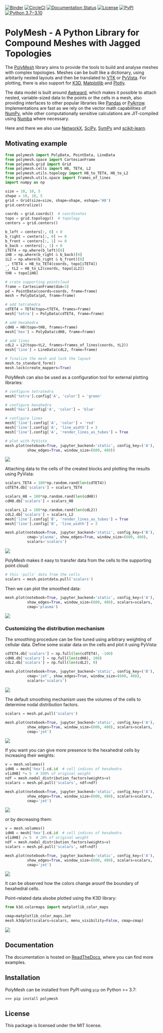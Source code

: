 [![Binder](https://mybinder.org/badge_logo.svg)](https://mybinder.org/v2/gh/dewloosh/PolyMesh/main?labpath=notebooks%5Cgrid.ipynb)
[![CircleCI](https://circleci.com/gh/dewloosh/PolyMesh.svg?style=shield)](https://circleci.com/gh/dewloosh/PolyMesh) 
[![Documentation Status](https://readthedocs.org/projects/polymesh/badge/?version=latest)](https://polymesh.readthedocs.io/en/latest/?badge=latest) 
[![License](https://img.shields.io/badge/License-MIT-yellow.svg)](https://opensource.org/licenses/MIT)
[![PyPI](https://badge.fury.io/py/PolyMesh.svg)](https://pypi.org/project/PolyMesh) 
[![Python 3.7‒3.10](https://img.shields.io/badge/python-3.7%E2%80%923.10-blue)](https://www.python.org)

# **PolyMesh** - A Python Library for Compound Meshes with Jagged Topologies

The [PolyMesh](https://PolyMesh.readthedocs.io/en/latest/) library aims to provide the tools to build and analyse meshes with complex topologies. Meshes can be built like a dictionary, using arbitarily nested layouts and then be translated to [VTK](https://vtk.org/) or  [PyVista](https://docs.pyvista.org/). For plotting, there is also support for [K3D](http://k3d-jupyter.org/), [Matplotlib](https://matplotlib.org/) and [Plotly](https://plotly.com/python/).

The data model is built around [Awkward](https://awkward-array.org/doc/main/), which makes it possible to attach nested, variable-sized data to the points or the cells in a mesh, also providing interfaces to other popular libraries like [Pandas](https://vtk.org/) or [PyArrow](https://arrow.apache.org/docs/python/index.html). Implementations are fast as we rely on the vector math capabilities of [NumPy](https://numpy.org/doc/stable/index.html), while other computationally sensitive calculations are JIT-compiled using [Numba](https://numba.pydata.org/) where necessary. 

Here and there we also use [NetworkX](https://networkx.org/documentation/stable/index.html#), [SciPy](https://scipy.org/), [SymPy](https://www.sympy.org/en/index.html) and [scikit-learn](https://scikit-learn.org/stable/).

## **Motivating example**

```python
from polymesh import PolyData, PointData, LineData
from polymesh.space import CartesianFrame
from polymesh.grid import Grid
from polymesh.cells import H8, TET4, L2
from polymesh.utils.topology import H8_to_TET4, H8_to_L2
from polymesh.utils.space import frames_of_lines
import numpy as np

size = 10, 10, 5
shape = 10, 10, 5
grid = Grid(size=size, shape=shape, eshape='H8')
grid.centralize()

coords = grid.coords()  # coordinates
topo = grid.topology()  # topology
centers = grid.centers()

b_left = centers[:, 0] < 0
b_right = centers[:, 0] >= 0
b_front = centers[:, 1] >= 0
b_back = centers[:, 1] < 0
iTET4 = np.where(b_left)[0]
iH8 = np.where(b_right & b_back)[0]
iL2 = np.where(b_right & b_front)[0]
_, tTET4 = H8_to_TET4(coords, topo[iTET4])
_, tL2 = H8_to_L2(coords, topo[iL2])
tH8 = topo[iH8]

# crate supporting pointcloud
frame = CartesianFrame(dim=3)
pd = PointData(coords=coords, frame=frame)
mesh = PolyData(pd, frame=frame)

# add tetrahedra
cdTET4 = TET4(topo=tTET4, frames=frame)
mesh['tetra'] = PolyData(cdTET4, frame=frame)

# add hexahedra
cdH8 = H8(topo=tH8, frames=frame)
mesh['hex'] = PolyData(cdH8, frame=frame)

# add lines
cdL2 = L2(topo=tL2, frames=frames_of_lines(coords, tL2))
mesh['line'] = LineData(cdL2, frame=frame)

# finalize the mesh and lock the layout
mesh.to_standard_form()
mesh.lock(create_mappers=True)
```

PolyMesh can also be used as a configuration tool for external plotting libraries:

```python
# configure tetratedra
mesh['tetra'].config['A', 'color'] = 'green'

# configure hexahedra
mesh['hex'].config['A', 'color'] = 'blue'

# configure lines
mesh['line'].config['A', 'color'] = 'red'
mesh['line'].config['A', 'line_width'] = 3
mesh['line'].config['A', 'render_lines_as_tubes'] = True

# plot with PyVista
mesh.plot(notebook=True, jupyter_backend='static', config_key=('A'),
          show_edges=True, window_size=(600, 480))
```

![ ](plot1.png)

Attaching data to the cells of the created blocks and plotting the results using PyVista:

```python
scalars_TET4 = 100*np.random.rand(len(cdTET4))
cdTET4.db['scalars'] = scalars_TET4

scalars_H8 = 100*np.random.rand(len(cdH8))
cdH8.db['scalars'] = scalars_H8

scalars_L2 = 100*np.random.rand(len(cdL2))
cdL2.db['scalars'] = scalars_L2
mesh['line'].config['B', 'render_lines_as_tubes'] = True
mesh['line'].config['B', 'line_width'] = 3

mesh.plot(notebook=True, jupyter_backend='static', config_key=('B'), 
          cmap='plasma', show_edges=True, window_size=(600, 480), 
          scalars='scalars')
```

![ ](plot2.png)

PolyMesh makes it easy to transfer data from the cells to the supporting point cloud:

```python
# this 'pulls' data from the cells
scalars = mesh.pointdata.pull('scalars') 
```

Then we can plot the smoothed data:

```python
mesh.plot(notebook=True, jupyter_backend='static', config_key=('A'),
          show_edges=True, window_size=(600, 480), scalars=scalars, 
          cmap='plasma')
```

![ ](plot3.png)

### Customizing the distribution mechanism

The smoothing procedure can be fine tuned using arbitrary weighting of cellular data. Define some scalar data on the cells and plot it using PyVista:

```python
cdTET4.db['scalars'] = np.full(len(cdTET4), -100)
cdH8.db['scalars'] = np.full(len(cdH8), 100)
cdL2.db['scalars'] = np.full(len(cdL2), 0)

mesh.plot(notebook=True, jupyter_backend='static', config_key=('B'), 
          cmap='jet', show_edges=True, window_size=(600, 480), 
          scalars='scalars')
```

![ ](plot4.png)

The default smoothing mechanism uses the volumes of the cells to determine nodal distribution factors.

```python
scalars = mesh.pd.pull('scalars')

mesh.plot(notebook=True, jupyter_backend='static', config_key=('A'),
          show_edges=True, window_size=(600, 480), scalars=scalars, 
          cmap='jet')
```

![ ](plot4a.png)

If you want you can give more presence to the hexahedral cells by increasing their weights:

```python
v = mesh.volumes()
idH8 = mesh['hex'].cd.id  # cell indices of hexahedra
v[idH8] *= 5  # 500% of original weight
ndf = mesh.nodal_distribution_factors(weights=v)
scalars = mesh.pd.pull('scalars', ndf=ndf)

mesh.plot(notebook=True, jupyter_backend='static', config_key=('A'),
          show_edges=True, window_size=(600, 480), scalars=scalars, 
          cmap='jet')
```

![ ](plot5.png)

or by decreasing them:

```python
v = mesh.volumes()
idH8 = mesh['hex'].cd.id  # cell indices of hexahedra
v[idH8] /= 5  # 20% of original weight
ndf = mesh.nodal_distribution_factors(weights=v)
scalars = mesh.pd.pull('scalars', ndf=ndf)

mesh.plot(notebook=True, jupyter_backend='static', config_key=('A'),
          show_edges=True, window_size=(600, 480), scalars=scalars, 
          cmap='jet')
```

![ ](plot6.png)

It can be observed how the colors change arounf the boundary of hexahedral cells. 

Point-related data alsobe plotted using the K3D library:

```python
from k3d.colormaps import matplotlib_color_maps

cmap=matplotlib_color_maps.Jet
mesh.k3dplot(scalars=scalars, menu_visibility=False, cmap=cmap)
```

![ ](plot7.png)

## **Documentation**

The documentation is hosted on [ReadTheDocs](https://PolyMesh.readthedocs.io/en/latest/), where you can find more examples.

## **Installation**

PolyMesh can be installed from PyPI using `pip` on Python >= 3.7:

```console
>>> pip install polymesh
```

## **License**

This package is licensed under the MIT license.